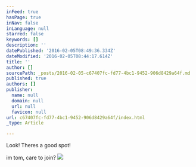 ```yaml
---
inFeed: true
hasPage: true
inNav: false
inLanguage: null
starred: false
keywords: []
description: ''
datePublished: '2016-02-05T08:49:36.334Z'
dateModified: '2016-02-05T08:44:17.614Z'
title: ''
author: []
sourcePath: _posts/2016-02-05-c67407fc-fd77-4bc1-9452-906d8429a64f.md
published: true
authors: []
publisher:
  name: null
  domain: null
  url: null
  favicon: null
url: c67407fc-fd77-4bc1-9452-906d8429a64f/index.html
_type: Article

---
```

Look! Theres a good spot! 

im tom, care to join? ![](https://the-grid-user-content.s3-us-west-2.amazonaws.com/8ec94f8b-c35f-4e57-a6b2-fe687d792b7f.jpg)